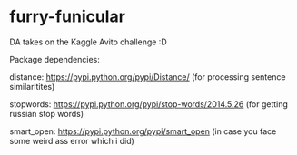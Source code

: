 # furry-funicular
DA takes on the Kaggle Avito challenge :D

Package dependencies:

distance: https://pypi.python.org/pypi/Distance/ (for processing sentence similaritites)

stopwords: https://pypi.python.org/pypi/stop-words/2014.5.26 (for getting russian stop words)

smart_open: https://pypi.python.org/pypi/smart_open (in case you face some weird ass error which i did)

